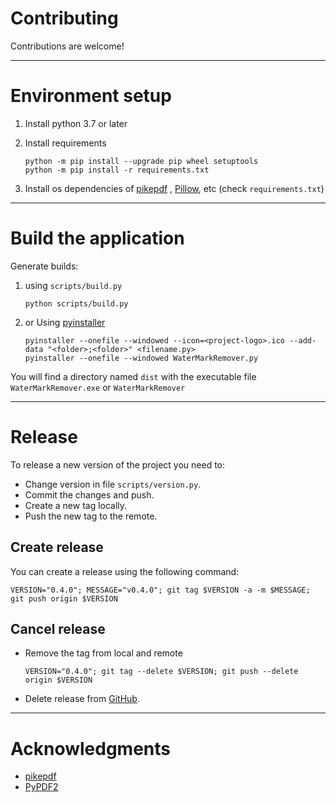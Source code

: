 # Contributing

Contributions are welcome!

--------------------------------------------------------------------------------

# Environment setup

1. Install python 3.7 or later
2. Install requirements
    ```shell
    python -m pip install --upgrade pip wheel setuptools
    python -m pip install -r requirements.txt
    ```

3. Install os dependencies of [pikepdf](https://pikepdf.readthedocs.io/en/latest/)
   , [Pillow](https://pillow.readthedocs.io/en/stable/), etc (check `requirements.txt`)

--------------------------------------------------------------------------------

# Build the application

Generate builds:

1. using `scripts/build.py`
   ```shell
   python scripts/build.py
   ```

2. or Using [pyinstaller](https://pyinstaller.readthedocs.io/en/stable/index.html)
   ```shell
   pyinstaller --onefile --windowed --icon=<project-logo>.ico --add-data "<folder>;<folder>" <filename.py>
   pyinstaller --onefile --windowed WaterMarkRemover.py
   ```

You will find a directory named `dist` with the executable file `WaterMarkRemover.exe` or `WaterMarkRemover`

--------------------------------------------------------------------------------

# Release

To release a new version of the project you need to:

- Change version in file ```scripts/version.py```.
- Commit the changes and push.
- Create a new tag locally.
- Push the new tag to the remote.

## Create release

You can create a release using the following command:

```shell
VERSION="0.4.0"; MESSAGE="v0.4.0"; git tag $VERSION -a -m $MESSAGE; git push origin $VERSION
```

## Cancel release

- Remove the tag from local and remote
  ```shell
  VERSION="0.4.0"; git tag --delete $VERSION; git push --delete origin $VERSION
  ```

- Delete release from [GitHub](https://github.com/naskio/watermark-remover/releases/).

--------------------------------------------------------------------------------

# Acknowledgments

- [pikepdf](https://pikepdf.readthedocs.io/en/latest/topics/page.html)
- [PyPDF2](https://stackoverflow.com/questions/41769120/search-and-replace-for-text-within-a-pdf-in-python)
